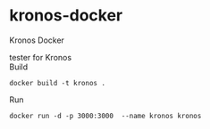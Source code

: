# kronos-docker
Kronos Docker  

tester for Kronos  
Build  
```
docker build -t kronos .
```
Run  
```
docker run -d -p 3000:3000  --name kronos kronos
```
